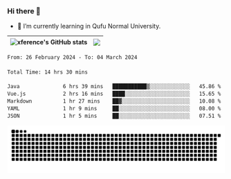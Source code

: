 ### Hi there 👋

<!--
**xference/xference** is a ✨ _special_ ✨ repository because its `README.md` (this file) appears on your GitHub profile.

Here are some ideas to get you started:

- 🔭 I’m currently working on ...

- 👯 I’m looking to collaborate on ...
- 🤔 I’m looking for help with ...
- 💬 Ask me about ...
- 📫 How to reach me: ...
- 😄 Pronouns: ...
- ⚡ Fun fact: ...
-->
- 🌱 I’m currently learning in Qufu Normal University.


| <img src="https://github-readme-stats.vercel.app/api?username=xference&show_icons=true&theme=ambient_gradient" alt="xference's GitHub stats" align="center"/> | <img src="https://github-readme-streak-stats.herokuapp.com/?user=xference"  style="zoom:100%;" align="center"/> |
| ------------------------------------------------------------ | ------------------------------------------------------------ |

<!--START_SECTION:waka-->

```txt
From: 26 February 2024 - To: 04 March 2024

Total Time: 14 hrs 30 mins

Java              6 hrs 39 mins   ███████████▒░░░░░░░░░░░░░   45.86 %
Vue.js            2 hrs 16 mins   ████░░░░░░░░░░░░░░░░░░░░░   15.65 %
Markdown          1 hr 27 mins    ██▓░░░░░░░░░░░░░░░░░░░░░░   10.08 %
YAML              1 hr 9 mins     ██░░░░░░░░░░░░░░░░░░░░░░░   08.00 %
JSON              1 hr 5 mins     ██░░░░░░░░░░░░░░░░░░░░░░░   07.51 %
```

<!--END_SECTION:waka-->

<picture>
  <source media="(prefers-color-scheme: dark)" srcset="https://raw.githubusercontent.com/xference/xference/output/github-contribution-grid-snake-dark.svg" />
  <source media="(prefers-color-scheme: light)" srcset="https://raw.githubusercontent.com/xference/xference/output/github-contribution-grid-snake.svg" />
  <img alt="github-snake" src="https://raw.githubusercontent.com/xference/xference/output/github-contribution-grid-snake.svg" />
</picture>
